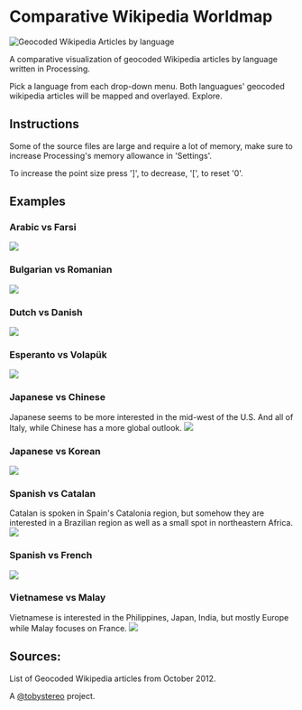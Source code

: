# Comparative Wikipedia Worldmap 
![Geocoded Wikipedia Articles by language](https://github.com/Tobystereo/WikipediaWorldmap/blob/master/preview-assets/preview_animated.gif?raw=true)

A comparative visualization of geocoded Wikipedia articles by language written in Processing.

Pick a language from each drop-down menu. Both languagues' geocoded wikipedia articles will be mapped and overlayed. Explore.

## Instructions
Some of the source files are large and require a lot of memory, make sure to increase Processing's memory allowance in 'Settings'.

To increase the point size press ']', to decrease, '[', to reset '0'.

## Examples
### Arabic vs Farsi
![](https://github.com/Tobystereo/WikipediaWorldmap/blob/master/preview-assets/Arabic-vs-Farsi.png?raw=true)

### Bulgarian vs Romanian
![](https://github.com/Tobystereo/WikipediaWorldmap/blob/master/preview-assets/Bulgarian-vs-Romanian.png?raw=true)

### Dutch vs Danish
![](https://github.com/Tobystereo/WikipediaWorldmap/blob/master/preview-assets/Dutch-vs-Danish.png?raw=true)

### Esperanto vs Volapük
![](https://github.com/Tobystereo/WikipediaWorldmap/blob/master/preview-assets/Esperanto-vs-Volapuk.png?raw=true)

### Japanese vs Chinese
Japanese seems to be more interested in the mid-west of the U.S. And all of Italy, while Chinese has a more global outlook.
![](https://github.com/Tobystereo/WikipediaWorldmap/blob/master/preview-assets/Japanese-vs-Chinese.png?raw=true)

### Japanese vs Korean
![](https://github.com/Tobystereo/WikipediaWorldmap/blob/master/preview-assets/Japanese-vs-Korean.png?raw=true)

### Spanish vs Catalan
Catalan is spoken in Spain's Catalonia region, but somehow they are interested in a Brazilian region as well as a small spot in northeastern Africa.
![](https://github.com/Tobystereo/WikipediaWorldmap/blob/master/preview-assets/Spanish-vs-Catalan.png?raw=true)

### Spanish vs French
![](https://github.com/Tobystereo/WikipediaWorldmap/blob/master/preview-assets/Spanish-vs-French.png?raw=true)

### Vietnamese vs Malay
Vietnamese is interested in the Philippines, Japan, India, but mostly Europe while Malay focuses on France.
![](https://github.com/Tobystereo/WikipediaWorldmap/blob/master/preview-assets/Vietnamese-vs-Malay.png?raw=true)

## Sources:
List of Geocoded Wikipedia articles from October 2012.


A [@tobystereo](http://twitter.com/tobystereo) project.

